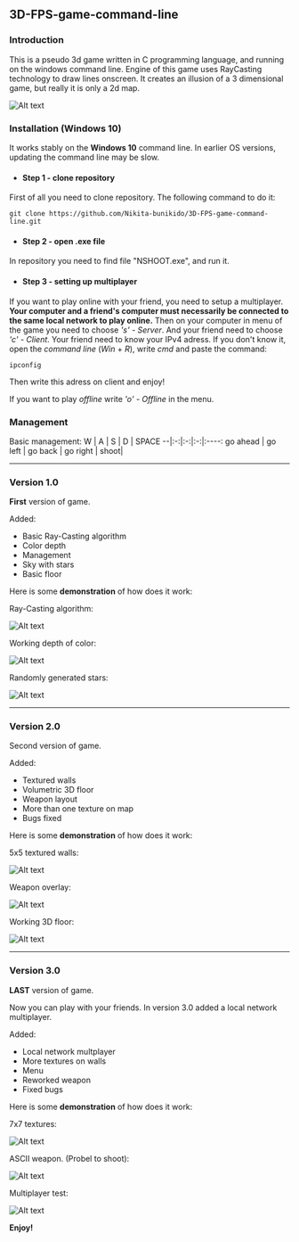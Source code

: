 ## 3D-FPS-game-command-line
### Introduction

This is a pseudo 3d game written in C programming language, and running on the windows command line.
Engine of this game uses RayCasting technology to draw lines onscreen. It creates an illusion of a 3 dimensional game, but really
it is only a 2d map.

![Alt text](img/g.gif "Optional title")

### Installation (Windows 10)

It works stably on the __Windows 10__ command line. In earlier OS versions, updating the command line may be slow.

- #### Step 1 - clone repository
First of all you need to clone repository. The following command to do it:

    git clone https://github.com/Nikita-bunikido/3D-FPS-game-command-line.git

- #### Step 2 - open .exe file
In repository you need to find file "NSHOOT.exe",  and run it.

- #### Step 3 - setting up multiplayer
If you want to play online with your friend, you need to setup a multiplayer.
**Your computer and a friend's computer must necessarily be connected to the same local network to play online.** 
Then on your computer in menu of the game you need to choose _'s' - Server_. And your friend need to choose _'c' - Client_. Your friend need to know your IPv4 adress. If you don't know it, open the _command line_ (_Win_ + _R_), write _cmd_ and paste the command:

    ipconfig

Then write this adress on client and enjoy!

If you want to play _offline_ write _'o' - Offline_ in the menu.

### Management

Basic management:
W | A | S | D | SPACE
--|:-:|:-:|:-:|:----:
go ahead | go left | go back | go right | shoot|

---

### Version 1.0

__First__ version of game.

Added:

- Basic Ray-Casting algorithm
- Color depth
- Management
- Sky with stars
- Basic floor

Here is some **demonstration** of how does it work:

Ray-Casting algorithm:

![Alt text](img/1.png "Optional title")

Working depth of color:

![Alt text](img/2.png "Optional title")

Randomly generated stars:

![Alt text](img/3.png "Optional title")

---

### Version 2.0

Second version of game.

Added:

- Textured walls
- Volumetric 3D floor
- Weapon layout
- More than one texture on map
- Bugs fixed

Here is some **demonstration** of how does it work:

5x5 textured walls:

![Alt text](img/7.png "Optional title")

Weapon overlay:

![Alt text](img/6.png "Optional title")

Working 3D floor:

![Alt text](img/5.png "Optional title")

---





### Version 3.0

**LAST** version of game.

Now you can play with your friends. In version 3.0 added a local network multiplayer.

Added:
- Local network multplayer
- More textures on walls
- Menu
- Reworked weapon
- Fixed bugs

Here is some **demonstration** of how does it work:

7x7 textures:

![Alt text](img/8.png "Optional title")

ASCII weapon. (Probel to shoot):

![Alt text](img/9.png "Optional title")

Multiplayer test:

![Alt text](img/10.png "Optional title")

**Enjoy!**
